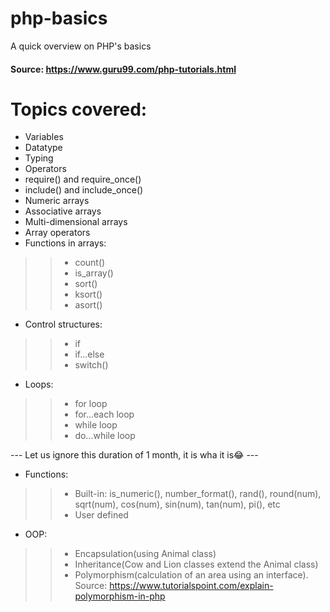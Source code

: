 # php-basics
A quick overview on PHP's basics

#### Source: https://www.guru99.com/php-tutorials.html
# Topics covered:
- Variables
- Datatype
- Typing
- Operators
- require() and require_once()
- include() and include_once()
- Numeric arrays
- Associative arrays
- Multi-dimensional arrays
- Array operators
- Functions in arrays: 
>>- count()
>>- is_array()
>>- sort()
>>- ksort()
>>- asort()

- Control structures:
>>- if
>>- if...else
>>- switch()

- Loops:
>>- for loop
>>- for...each loop
>>- while loop
>>- do...while loop

--- Let us ignore this duration of 1 month, it is wha it is😂 ---

- Functions:
>>- Built-in: is_numeric(), number_format(), rand(), round(num), sqrt(num), cos(num), sin(num), tan(num), pi(), etc
>>- User defined

- OOP:
>>- Encapsulation(using Animal class)
>>- Inheritance(Cow and Lion classes extend the Animal class)
>>- Polymorphism(calculation of an area using an interface). Source: https://www.tutorialspoint.com/explain-polymorphism-in-php
